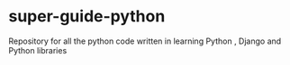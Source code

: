 # super-guide-python
Repository for all the python code written in learning Python , Django and Python libraries  

